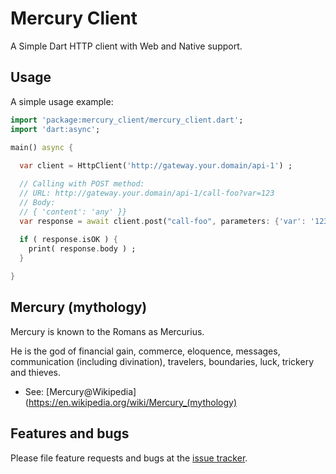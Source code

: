 # Mercury Client

A Simple Dart HTTP client with Web and Native support.

## Usage

A simple usage example:

```dart
import 'package:mercury_client/mercury_client.dart';
import 'dart:async';

main() async {
  
  var client = HttpClient('http://gateway.your.domain/api-1') ;

  // Calling with POST method:
  // URL: http://gateway.your.domain/api-1/call-foo?var=123
  // Body:
  // { 'content': 'any' }}
  var response = await client.post("call-foo", parameters: {'var': '123'}, body: "{ 'content': 'any' }}") ;
  
  if ( response.isOK ) {
    print( response.body ) ;
  }

}
```

## Mercury (mythology)

Mercury is known to the Romans as Mercurius.

He is the god of financial gain, commerce, eloquence, messages, communication (including divination), travelers, boundaries, luck, trickery and thieves.

- See: [Mercury@Wikipedia](https://en.wikipedia.org/wiki/Mercury_(mythology)

## Features and bugs

Please file feature requests and bugs at the [issue tracker][tracker].

[tracker]: https://github.com/gmpassos/mercury_client/issues
